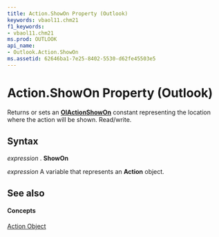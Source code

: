 ```yaml
---
title: Action.ShowOn Property (Outlook)
keywords: vbaol11.chm21
f1_keywords:
- vbaol11.chm21
ms.prod: OUTLOOK
api_name:
- Outlook.Action.ShowOn
ms.assetid: 62646ba1-7e25-8402-5530-d62fe45503e5
---
```



# Action.ShowOn Property (Outlook)

Returns or sets an  **[OlActionShowOn](olactionshowon-enumeration-outlook.md)** constant representing the location where the action will be shown. Read/write.


## Syntax

 _expression_ . **ShowOn**

 _expression_ A variable that represents an **Action** object.


## See also


#### Concepts


[Action Object](action-object-outlook.md)

